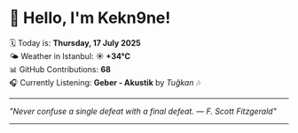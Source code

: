 # 👋 Hello, I'm Kekn9ne!

🗓️ Today is: **Thursday, 17 July 2025**  
🌤️ Weather in Istanbul: **☀️   +34°C**  
📊 GitHub Contributions: **68**  
🎧 Currently Listening: **Geber - Akustik** by *Tuğkan* 🎶

---

_"Never confuse a single defeat with a final defeat. — *F. Scott Fitzgerald*"_

---
